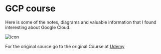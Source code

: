 # GCP course 
Here is some of the notes, diagrams and valuable information that I found interesting about Google Cloud. 

![icon](https://user-images.githubusercontent.com/22565959/226214586-dba5927c-14bd-4277-be05-047303ee4f9c.png)


For the original source go to the original Course at [Udemy](https://www.udemy.com/course/google-cloud-certification-associate-cloud-engineer/)
